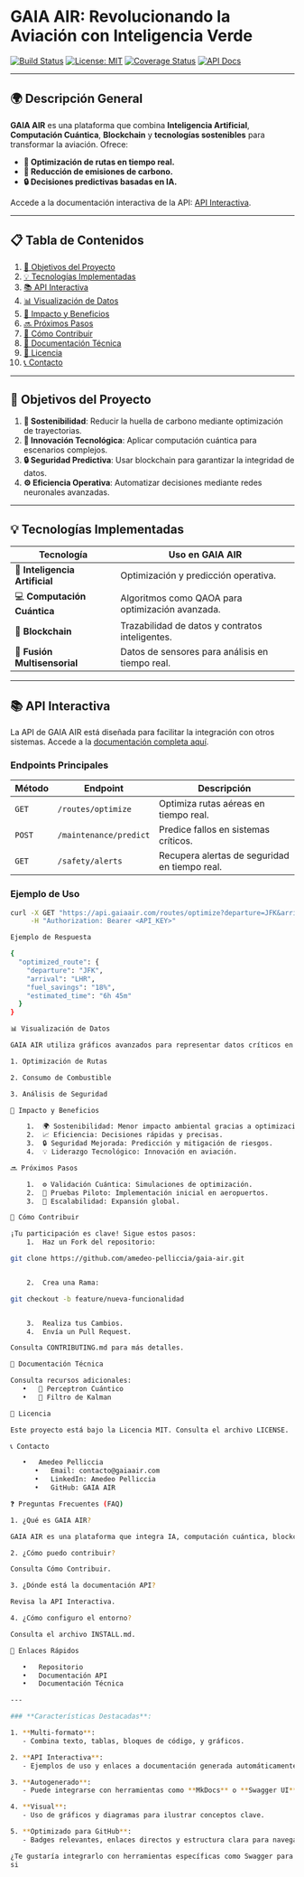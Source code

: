 # GAIA AIR: Revolucionando la Aviación con Inteligencia Verde

[![Build Status](https://github.com/amedeo-pelliccia/gaia-air/actions/workflows/ci.yml/badge.svg)](https://github.com/amedeo-pelliccia/gaia-air/actions/workflows/ci.yml)
[![License: MIT](https://img.shields.io/badge/License-MIT-yellow.svg)](LICENSE)
[![Coverage Status](https://coveralls.io/repos/github/amedeo-pelliccia/gaia-air/badge.svg?branch=main)](https://coveralls.io/github/amedeo-pelliccia/gaia-air?branch=main)
[![API Docs](https://img.shields.io/badge/API-Docs-blue.svg)](https://amedeo-pelliccia.github.io/gaia-air/api)

---

## 🌍 **Descripción General**

**GAIA AIR** es una plataforma que combina **Inteligencia Artificial**, **Computación Cuántica**, **Blockchain** y **tecnologías sostenibles** para transformar la aviación. Ofrece:

- **🚀 Optimización de rutas en tiempo real.**
- **🌱 Reducción de emisiones de carbono.**
- **🔒 Decisiones predictivas basadas en IA.**

Accede a la documentación interactiva de la API: [API Interactiva](https://amedeo-pelliccia.github.io/gaia-air/api).

---

## 📋 **Tabla de Contenidos**

1. [🎯 Objetivos del Proyecto](#-objetivos-del-proyecto)
2. [💡 Tecnologías Implementadas](#-tecnologías-implementadas)
3. [📚 API Interactiva](#-api-interactiva)
4. [📊 Visualización de Datos](#-visualización-de-datos)
5. [🌟 Impacto y Beneficios](#-impacto-y-beneficios)
6. [🔜 Próximos Pasos](#-próximos-pasos)
7. [🤝 Cómo Contribuir](#-cómo-contribuir)
8. [📖 Documentación Técnica](#-documentación-técnica)
9. [📜 Licencia](#-licencia)
10. [📞 Contacto](#-contacto)

---

## 🎯 **Objetivos del Proyecto**

1. **🌱 Sostenibilidad**: Reducir la huella de carbono mediante optimización de trayectorias.
2. **🚀 Innovación Tecnológica**: Aplicar computación cuántica para escenarios complejos.
3. **🔒 Seguridad Predictiva**: Usar blockchain para garantizar la integridad de datos.
4. **⚙️ Eficiencia Operativa**: Automatizar decisiones mediante redes neuronales avanzadas.

---

## 💡 **Tecnologías Implementadas**

| **Tecnología**      | **Uso en GAIA AIR**                                     |
|---------------------|--------------------------------------------------------|
| 🧠 **Inteligencia Artificial** | Optimización y predicción operativa.             |
| 💻 **Computación Cuántica**    | Algoritmos como QAOA para optimización avanzada. |
| 🔗 **Blockchain**             | Trazabilidad de datos y contratos inteligentes. |
| 📡 **Fusión Multisensorial**   | Datos de sensores para análisis en tiempo real. |

---

## 📚 **API Interactiva**

La API de GAIA AIR está diseñada para facilitar la integración con otros sistemas. Accede a la [documentación completa aquí](https://amedeo-pelliccia.github.io/gaia-air/api).

### **Endpoints Principales**

| **Método** | **Endpoint**             | **Descripción**                                   |
|------------|--------------------------|-------------------------------------------------|
| `GET`      | `/routes/optimize`       | Optimiza rutas aéreas en tiempo real.           |
| `POST`     | `/maintenance/predict`   | Predice fallos en sistemas críticos.            |
| `GET`      | `/safety/alerts`         | Recupera alertas de seguridad en tiempo real.   |

### **Ejemplo de Uso**

```bash
curl -X GET "https://api.gaiaair.com/routes/optimize?departure=JFK&arrival=LHR" \
     -H "Authorization: Bearer <API_KEY>"

Ejemplo de Respuesta

{
  "optimized_route": {
    "departure": "JFK",
    "arrival": "LHR",
    "fuel_savings": "18%",
    "estimated_time": "6h 45m"
  }
}

📊 Visualización de Datos

GAIA AIR utiliza gráficos avanzados para representar datos críticos en tiempo real.

1. Optimización de Rutas

2. Consumo de Combustible

3. Análisis de Seguridad

🌟 Impacto y Beneficios

	1.	🌍 Sostenibilidad: Menor impacto ambiental gracias a optimización cuántica.
	2.	📈 Eficiencia: Decisiones rápidas y precisas.
	3.	🔒 Seguridad Mejorada: Predicción y mitigación de riesgos.
	4.	💡 Liderazgo Tecnológico: Innovación en aviación.

🔜 Próximos Pasos

	1.	⚙️ Validación Cuántica: Simulaciones de optimización.
	2.	🛫 Pruebas Piloto: Implementación inicial en aeropuertos.
	3.	📡 Escalabilidad: Expansión global.

🤝 Cómo Contribuir

¡Tu participación es clave! Sigue estos pasos:
	1.	Haz un Fork del repositorio:

git clone https://github.com/amedeo-pelliccia/gaia-air.git


	2.	Crea una Rama:

git checkout -b feature/nueva-funcionalidad


	3.	Realiza tus Cambios.
	4.	Envía un Pull Request.

Consulta CONTRIBUTING.md para más detalles.

📖 Documentación Técnica

Consulta recursos adicionales:
   •   📘 Perceptron Cuántico
   •   📗 Filtro de Kalman

📜 Licencia

Este proyecto está bajo la Licencia MIT. Consulta el archivo LICENSE.

📞 Contacto

   •   Amedeo Pelliccia
      •   Email: contacto@gaiaair.com
      •   LinkedIn: Amedeo Pelliccia
      •   GitHub: GAIA AIR

❓ Preguntas Frecuentes (FAQ)

1. ¿Qué es GAIA AIR?

GAIA AIR es una plataforma que integra IA, computación cuántica, blockchain y tecnologías sostenibles.

2. ¿Cómo puedo contribuir?

Consulta Cómo Contribuir.

3. ¿Dónde está la documentación API?

Revisa la API Interactiva.

4. ¿Cómo configuro el entorno?

Consulta el archivo INSTALL.md.

🔗 Enlaces Rápidos

   •   Repositorio
   •   Documentación API
   •   Documentación Técnica

---

### **Características Destacadas**:

1. **Multi-formato**:
   - Combina texto, tablas, bloques de código, y gráficos.

2. **API Interactiva**:
   - Ejemplos de uso y enlaces a documentación generada automáticamente.

3. **Autogenerado**:
   - Puede integrarse con herramientas como **MkDocs** o **Swagger UI** para generar la sección de API automáticamente.

4. **Visual**:
   - Uso de gráficos y diagramas para ilustrar conceptos clave.

5. **Optimizado para GitHub**:
   - Badges relevantes, enlaces directos y estructura clara para navegabilidad.

¿Te gustaría integrarlo con herramientas específicas como Swagger para la documentación de la API o MkDocs para la documentación técnica? ¡Avísame y lo ajusto!
si

